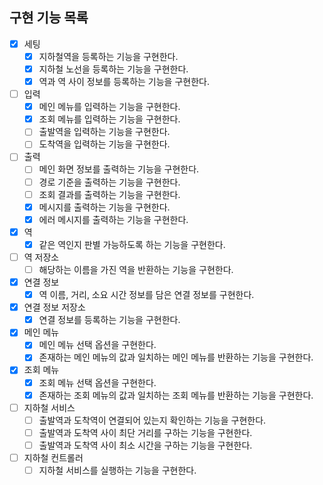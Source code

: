 ## 구현 기능 목록

- [x] 세팅
    - [x] 지하철역을 등록하는 기능을 구현한다.
    - [x] 지하철 노선을 등록하는 기능을 구현한다.
    - [x] 역과 역 사이 정보를 등록하는 기능을 구현한다.
- [ ] 입력
    - [x] 메인 메뉴를 입력하는 기능을 구현한다.
    - [x] 조회 메뉴를 입력하는 기능을 구현한다.
    - [ ] 출발역을 입력하는 기능을 구현한다.
    - [ ] 도착역을 입력하는 기능을 구현한다.
- [ ] 출력
    - [ ] 메인 화면 정보를 출력하는 기능을 구현한다.
    - [ ] 경로 기준을 출력하는 기능을 구현한다.
    - [ ] 조회 결과를 출력하는 기능을 구현한다.
    - [x] 메시지를 출력하는 기능을 구현한다.
    - [x] 에러 메시지를 출력하는 기능을 구현한다.
- [x] 역
    - [x] 같은 역인지 판별 가능하도록 하는 기능을 구현한다.
- [ ] 역 저장소
    - [ ] 해당하는 이름을 가진 역을 반환하는 기능을 구현한다.
- [x] 연결 정보
    - [x] 역 이름, 거리, 소요 시간 정보를 담은 연결 정보를 구현한다.
- [x] 연결 정보 저장소
    - [x] 연결 정보를 등록하는 기능을 구현한다.
- [x] 메인 메뉴
    - [x] 메인 메뉴 선택 옵션을 구현한다.
    - [x] 존재하는 메인 메뉴의 값과 일치하는 메인 메뉴를 반환하는 기능을 구현한다.
- [x] 조회 메뉴
    - [x] 조회 메뉴 선택 옵션을 구현한다.
    - [x] 존재하는 조회 메뉴의 값과 일치하는 조회 메뉴를 반환하는 기능을 구현한다.
- [ ] 지하철 서비스
    - [ ] 출발역과 도착역이 연결되어 있는지 확인하는 기능을 구현한다.
    - [ ] 출발역과 도착역 사이 최단 거리를 구하는 기능을 구현한다.
    - [ ] 출발역과 도착역 사이 최소 시간을 구하는 기능을 구현한다.
- [ ] 지하철 컨트롤러
    - [ ] 지하철 서비스를 실행하는 기능을 구현한다.